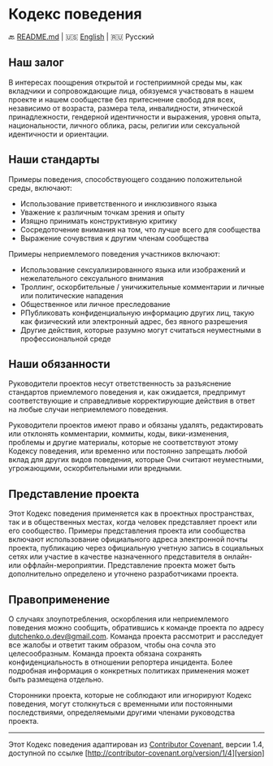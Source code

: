 # Кодекс поведения

:back: [README.md](./README-RU.md)
|
:us: [English](./CODE_OF_CONDUCT.md)
|
:ru: Русский

## Наш залог

В интересах поощрения открытой и гостеприимной среды мы, как вкладчики и сопровождающие лица, обязуемся участвовать в нашем проекте и нашем сообществе без притеснение свобод для всех, независимо от возраста, размера тела, инвалидности, этнической принадлежности, гендерной идентичности и выражения, уровня опыта, национальности, личного облика, расы, религии или сексуальной идентичности и ориентации.

## Наши стандарты

Примеры поведения, способствующего созданию положительной среды, включают:

* Использование приветственного и инклюзивного языка
* Уважение к различным точкам зрения и опыту
* Изящно принимать конструктивную критику
* Сосредоточение внимания на том, что лучше всего для сообщества
* Выражение сочувствия к другим членам сообщества

Примеры неприемлемого поведения участников включают:

* Использование сексуализированного языка или изображений и нежелательного сексуального внимания
* Троллинг, оскорбительные / уничижительные комментарии и личные или политические нападения
* Общественное или личное преследование
* PПубликовать конфиденциальную информацию других лиц, такую как физический или электронный адрес, без явного разрешения
* Другие действия, которые разумно могут считаться неуместными в профессиональной среде

## Наши обязанности

Руководители проектов несут ответственность за разъяснение стандартов приемлемого поведения и, как ожидается, предпримут соответствующие и справедливые корректирующие действия в ответ на любые случаи неприемлемого поведения.

Руководители проектов имеют право и обязаны удалять, редактировать или отклонять комментарии, коммиты, коды, вики-изменения, проблемы и другие материалы, которые не соответствуют этому Кодексу поведения, или временно или постоянно запрещать любой вклад для других видов поведения, которые Они считают неуместными, угрожающими, оскорбительными или вредными.

## Представление проекта

Этот Кодекс поведения применяется как в проектных пространствах, так и в общественных местах, когда человек представляет проект или его сообщество. Примеры представления проекта или сообщества включают использование официального адреса электронной почты проекта, публикацию через официальную учетную запись в социальных сетях или участие в качестве назначенного представителя в онлайн-или оффлайн-мероприятии. Представление проекта может быть дополнительно определено и уточнено разработчиками проекта.

## Правоприменение

О случаях злоупотребления, оскорбления или неприемлемого поведения можно сообщить, обратившись к команде проекта по адресу dutchenko.o.dev@gmail.com. Команда проекта рассмотрит и расследует все жалобы и ответит таким образом, чтобы она сочла это целесообразным. Команда проекта обязана сохранять конфиденциальность в отношении репортера инцидента. Более подробная информация о конкретных политиках применения может быть размещена отдельно.

Сторонники проекта, которые не соблюдают или игнорируют Кодекс поведения, могут столкнуться с временными или постоянными последствиями, определяемыми другими членами руководства проекта.

---

Этот Кодекс поведения адаптирован из [Contributor Covenant][homepage], версии 1.4, доступной по ссылке [http://contributor-covenant.org/version/1/4][version]

[homepage]: http://contributor-covenant.org
[version]: http://contributor-covenant.org/version/1/4/
